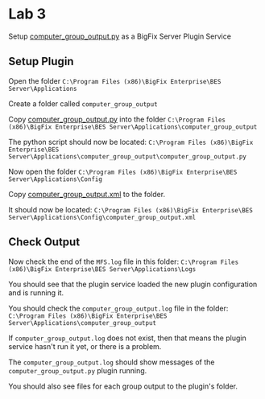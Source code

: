 # Lab 3

Setup [computer_group_output.py](../Lab_2/computer_group_output.py) as a BigFix Server Plugin Service


## Setup Plugin

Open the folder `C:\Program Files (x86)\BigFix Enterprise\BES Server\Applications`

Create a folder called `computer_group_output`

Copy [computer_group_output.py](../Lab_2/computer_group_output.py) into the folder `C:\Program Files (x86)\BigFix Enterprise\BES Server\Applications\computer_group_output`

The python script should now be located: `C:\Program Files (x86)\BigFix Enterprise\BES Server\Applications\computer_group_output\computer_group_output.py`

Now open the folder `C:\Program Files (x86)\BigFix Enterprise\BES Server\Applications\Config`

Copy [computer_group_output.xml](computer_group_output.xml) to the folder.

It should now be located: `C:\Program Files (x86)\BigFix Enterprise\BES Server\Applications\Config\computer_group_output.xml`


## Check Output

Now check the end of the `MFS.log` file in this folder: `C:\Program Files (x86)\BigFix Enterprise\BES Server\Applications\Logs`

You should see that the plugin service loaded the new plugin configuration and is running it.

You should check the `computer_group_output.log` file in the folder: `C:\Program Files (x86)\BigFix Enterprise\BES Server\Applications\computer_group_output`

If `computer_group_output.log` does not exist, then that means the plugin service hasn't run it yet, or there is a problem.

The `computer_group_output.log` should show messages of the `computer_group_output.py` plugin running.

You should also see files for each group output to the plugin's folder.
